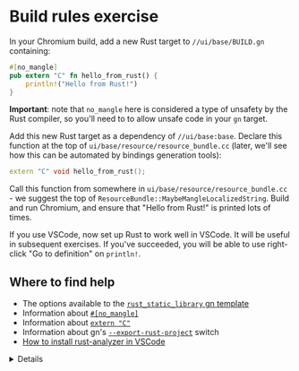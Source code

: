 # Build rules exercise

In your Chromium build, add a new Rust target to `//ui/base/BUILD.gn` containing:

```rust
#[no_mangle]
pub extern "C" fn hello_from_rust() {
    println!("Hello from Rust!")
}
```
**Important**: note that `no_mangle` here is considered a type of unsafety
by the Rust compiler, so you'll need to to allow unsafe code in your
`gn` target.

Add this new Rust target as a dependency of `//ui/base:base`.
Declare this function at the top of `ui/base/resource/resource_bundle.cc`
(later, we'll see how this can be automated by bindings generation tools):
```cpp
extern "C" void hello_from_rust();
```

Call this function from somewhere in `ui/base/resource/resource_bundle.cc` -
we suggest the top of `ResourceBundle::MaybeMangleLocalizedString`.
Build and run Chromium, and ensure that "Hello from Rust!" is printed lots of times.

If you use VSCode, now set up Rust to work well in VSCode. It will be useful
in subsequent exercises. If you've succeeded, you will be able to use
right-click "Go to definition" on `println!`.

## Where to find help

* The options available to the [`rust_static_library` gn template][0]
* Information about [`#[no_mangle]`][1]
* Information about [`extern "C"`][2]
* Information about gn's [`--export-rust-project`][3] switch
* [How to install rust-analyzer in VSCode][4]

<details>
It's really important that students get this running, because future exercises
will build on it.

This example is unusual because it boils down to the lowest-common-denominator
interop language, C. Both C++ and Rust can natively declare and call C ABI
functions. Later in the course, we'll connect C++ directly to Rust.

`allow_unsafe = true` is required here because `#[no_mangle]` might allow Rust
to generate two functions with the same name, and Rust can no longer guarantee
that the right one is called.

If you need a pure Rust executable, you can also do that using the
`rust_executable` gn template.
</details>

[0]: https://source.chromium.org/chromium/chromium/src/+/main:build/rust/rust_static_library.gni;l=16
[1]: https://doc.rust-lang.org/beta/reference/abi.html#the-no_mangle-attribute
[2]: https://doc.rust-lang.org/std/keyword.extern.html
[3]: https://gn.googlesource.com/gn/+/main/docs/reference.md#compilation-database
[4]: https://code.visualstudio.com/docs/languages/rust